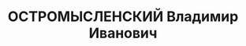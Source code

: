 ---
title: ОСТРОМЫСЛЕНСКИЙ Владимир Иванович
description: 'Род. в 1874, г. Москвы, русский, б/п. До ареста зав.геологической кафедрой
  Новочеркасского индустриального института.

  Арестован 04.07.1937. Обв. по ст.ст. 58-1"а", 58-7, 58-8 и 58-11 УК РСФСР по обвинению
  в участии в контрреволюционной казачьей организации. Приговор: выездная сессия ВК
  ВС СССР, 14.12.1937 – ВМН. Расстрелян 14.12.1937, в г.Ростове-на-Дону.

  Реабилитирован Прокуратурой Ростовской обл. 15.08.2000 по Закону РФ от 18.10.1991
  г.'
---